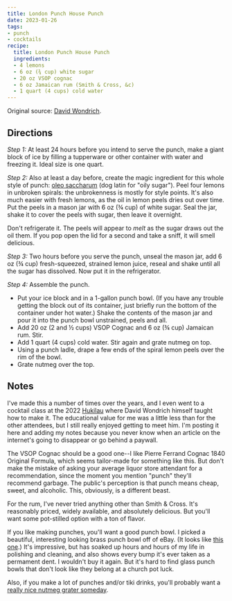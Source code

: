 ```yaml
---
title: London Punch House Punch
date: 2023-01-26
tags:
- punch
- cocktails
recipe:
  title: London Punch House Punch
  ingredients:
  - 4 lemons
  - 6 oz (¾ cup) white sugar
  - 20 oz VSOP cognac
  - 6 oz Jamaican rum (Smith & Cross, &c)
  - 1 quart (4 cups) cold water
---
```


Original source: [David Wondrich](https://www.thedailybeast.com/whats-the-ultimate-holiday-party-drink-cognac-punch).

## Directions

*Step 1:* At least 24 hours before you intend to serve the punch, make a giant block of ice by filling a tupperware or other container with water and freezing it. Ideal size is one quart.

*Step 2:* Also at least a day before, create the magic ingredient for this whole style of punch: [oleo saccharum](https://www.saveur.com/how-to-make-oleo-saccharum/) (dog latin for "oily sugar"). Peel four lemons in unbroken spirals: the unbrokenness is mostly for style points. It's also much easier with fresh lemons, as the oil in lemon peels dries out over time. Put the peels in a mason jar with 6 oz (¾ cup) of white sugar. Seal the jar, shake it to cover the peels with sugar, then leave it overnight.

Don't refrigerate it. The peels will appear to _melt_ as the sugar draws out the oil them. If you pop open the lid for a second and take a sniff, it will smell delicious.

*Step 3:* Two hours before you serve the punch, unseal the mason jar, add 6 oz (¾ cup) fresh-squeezed, strained lemon juice, reseal and shake until all the sugar has dissolved. Now put it in the refrigerator.

*Step 4:* Assemble the punch.

* Put your ice block and in a 1-gallon punch bowl. (If you have any trouble getting the block out of its container, just briefly run the bottom of the container under hot water.) Shake the contents of the mason jar and pour it into the punch bowl unstrained, peels and all.
* Add 20 oz (2 and ½ cups) VSOP Cognac and 6 oz (¾ cup) Jamaican rum. Stir.
* Add 1 quart (4 cups) cold water. Stir again and grate nutmeg on top.
* Using a punch ladle, drape a few ends of the spiral lemon peels over the rim of the bowl.
* Grate nutmeg over the top.

## Notes

I've made this a number of times over the years, and I even went to a cocktail class at the 2022 [Hukilau](https://www.thehukilau.com/) where David Wondrich himself taught how to make it. The educational value for me was a little less than for the other attendees, but I still really enjoyed getting to meet him. I'm posting it here and adding my notes because you never know when an article on the internet's going to disappear or go behind a paywall.

The VSOP Cognac should be a good one--I like Pierre Ferrand Cognac 1840 Original Formula, which seems tailor-made for something like this. But don't make the mistake of asking your average liquor store attendant for a recommendation, since the moment you mention "punch" they'll recommend garbage. The public's perception is that punch means cheap, sweet, and alcoholic. This, obviously, is a different beast.

For the rum, I've never tried anything other than Smith & Cross. It's reasonably priced, widely available, and absolutely delicious. But you'll want some pot-stilled option with a ton of flavor.

If you like making punches, you'll want a good punch bowl. I picked a beautiful, interesting looking brass punch bowl off of eBay. (It looks like [this one](https://laurelleaffarm.com/brass-punch-set.htm).) It's impressive, but has soaked up hours and hours of my life in polishing and cleaning, and also shows every bump it's ever taken as a permament dent. I wouldn't buy it again. But it's hard to find glass punch bowls that don't look like they belong at a church pot luck.

Also, if you make a lot of punches and/or tiki drinks, you'll probably want a [really nice nutmeg grater someday](https://www.cocktailkingdom.com/wondrich-ashley-nutmeg-grater).
